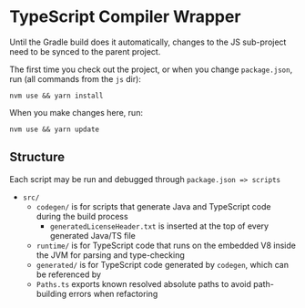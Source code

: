 # TypeScript Compiler Wrapper

Until the Gradle build does it automatically, changes to the JS sub-project need to be synced to the parent project.

The first time you check out the project, or when you change `package.json`, run (all commands from the `js` dir):
```shell
nvm use && yarn install
```

When you make changes here, run:
```shell
nvm use && yarn update
```

## Structure
Each script may be run and debugged through `package.json => scripts`
- `src/`
  - `codegen/` is for scripts that generate Java and TypeScript code during the build process
    - `generatedLicenseHeader.txt` is inserted at the top of every generated Java/TS file
  - `runtime/` is for TypeScript code that runs on the embedded V8 inside the JVM for parsing and type-checking
  - `generated/` is for TypeScript code generated by `codegen`, which can be referenced by
  - `Paths.ts` exports known resolved absolute paths to avoid path-building errors when refactoring